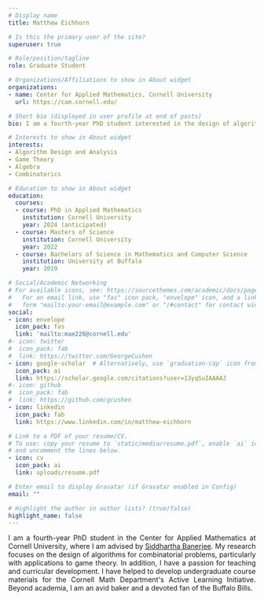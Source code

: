 ```yaml
---
# Display name
title: Matthew Eichhorn

# Is this the primary user of the site?
superuser: true

# Role/position/tagline
role: Graduate Student

# Organizations/Affiliations to show in About widget
organizations:
- name: Center for Applied Mathematics, Cornell University
  url: https://cam.cornell.edu/

# Short bio (displayed in user profile at end of posts)
bio: I am a fourth-year PhD student interested in the design of algorithms for combinatorial problems, specifically those with game theoretic applications.

# Interests to show in About widget
interests:
- Algorithm Design and Analysis
- Game Theory
- Algebra
- Combinatorics

# Education to show in About widget
education:
  courses:
  - course: PhD in Applied Mathematics
    institution: Cornell University
    year: 2024 (anticipated)
  - course: Masters of Science
    institution: Cornell University
    year: 2022
  - course: Bachelors of Science in Mathematics and Computer Science
    institution: University at Buffalo
    year: 2019

# Social/Academic Networking
# For available icons, see: https://sourcethemes.com/academic/docs/page-builder/#icons
#   For an email link, use "fas" icon pack, "envelope" icon, and a link in the
#   form "mailto:your-email@example.com" or "/#contact" for contact widget.
social:
- icon: envelope
  icon_pack: fas
  link: 'mailto:mae226@cornell.edu'
#- icon: twitter
#  icon_pack: fab
#  link: https://twitter.com/GeorgeCushen
- icon: google-scholar  # Alternatively, use `graduation-cap` icon from `fas` icon pack
  icon_pack: ai
  link: https://scholar.google.com/citations?user=13yqSuIAAAAJ
#- icon: github
#  icon_pack: fab
#  link: https://github.com/gcushen
- icon: linkedin
  icon_pack: fab
  link: https://www.linkedin.com/in/matthew-eichhorn

# Link to a PDF of your resume/CV.
# To use: copy your resume to `static/media/resume.pdf`, enable `ai` icons in `params.toml`, 
# and uncomment the lines below.
- icon: cv
  icon_pack: ai
  link: uploads/resume.pdf

# Enter email to display Gravatar (if Gravatar enabled in Config)
email: ""

# Highlight the author in author lists? (true/false)
highlight_name: false
---
```


<p style='text-align: justify;'>
I am a fourth-year PhD student in the Center for Applied Mathematics at Cornell University, where I am advised by <a href="https://people.orie.cornell.edu/sbanerjee/">Siddhartha Banerjee</a>. My research focuses on the design of algorithms for combinatorial problems, particularly with applications to game theory. In addition, I have a passion for teaching and curricular development. I have helped to develop undergraduate course materials for the Cornell Math Department's Active Learning Initiative. Beyond academia, I am an avid baker and a devoted fan of the Buffalo Bills. 
</p>
